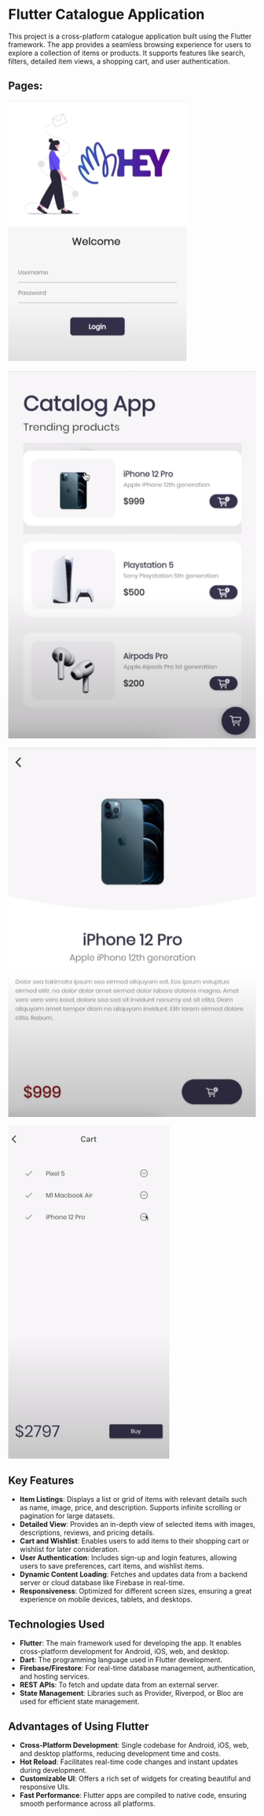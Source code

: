 # Flutter Catalogue Application

This project is a cross-platform catalogue application built using the Flutter framework. The app provides a seamless browsing experience for users to explore a collection of items or products. It supports features like search, filters, detailed item views, a shopping cart, and user authentication.


## Pages:

![Login Page](<Screenshots/Login Page.png>)

![Home Page](<Screenshots/Home Page.png>)

![Product Details Page](<Screenshots/1st Product Information.png>)

![Cart Page](<Screenshots/Cart Page.png>)



## Key Features

- **Item Listings**: Displays a list or grid of items with relevant details such as name, image, price, and description. Supports infinite scrolling or pagination for large datasets.
- **Detailed View**: Provides an in-depth view of selected items with images, descriptions, reviews, and pricing details.
- **Cart and Wishlist**: Enables users to add items to their shopping cart or wishlist for later consideration.
- **User Authentication**: Includes sign-up and login features, allowing users to save preferences, cart items, and wishlist items.
- **Dynamic Content Loading**: Fetches and updates data from a backend server or cloud database like Firebase in real-time.
- **Responsiveness**: Optimized for different screen sizes, ensuring a great experience on mobile devices, tablets, and desktops.

## Technologies Used

- **Flutter**: The main framework used for developing the app. It enables cross-platform development for Android, iOS, web, and desktop.
- **Dart**: The programming language used in Flutter development.
- **Firebase/Firestore**: For real-time database management, authentication, and hosting services.
- **REST APIs**: To fetch and update data from an external server.
- **State Management**: Libraries such as Provider, Riverpod, or Bloc are used for efficient state management.

## Advantages of Using Flutter

- **Cross-Platform Development**: Single codebase for Android, iOS, web, and desktop platforms, reducing development time and costs.
- **Hot Reload**: Facilitates real-time code changes and instant updates during development.
- **Customizable UI**: Offers a rich set of widgets for creating beautiful and responsive UIs.
- **Fast Performance**: Flutter apps are compiled to native code, ensuring smooth performance across all platforms.
